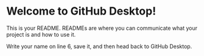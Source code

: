 # Welcome to GitHub Desktop!

This is your README. READMEs are where you can communicate what your project is and how to use it.


Write your name on line 6, save it, and then head back to GitHub Desktop.
